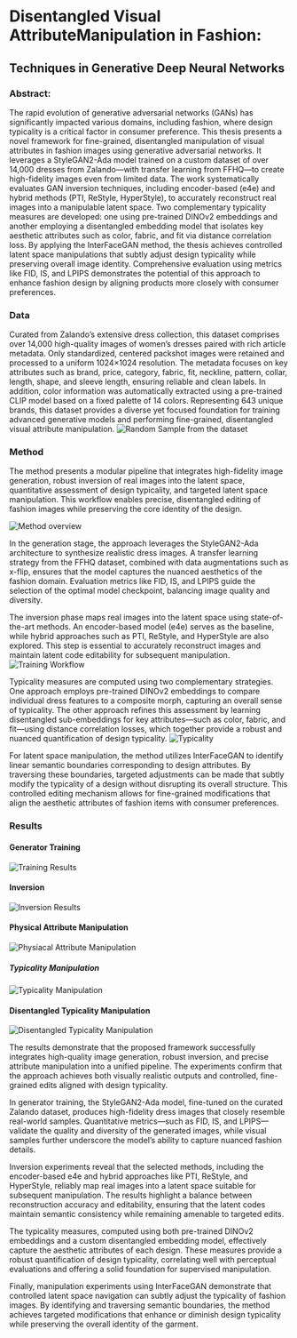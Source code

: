 # Disentangled Visual AttributeManipulation in Fashion: 
## Techniques in Generative Deep Neural Networks

### Abstract:

The rapid evolution of generative adversarial networks (GANs) has significantly impacted various domains, including
fashion, where design typicality is a critical factor in consumer preference. This thesis presents a novel framework for
fine-grained, disentangled manipulation of visual attributes in fashion
images using generative adversarial networks. It leverages a StyleGAN2-Ada model trained on a custom dataset of over
14,000 dresses from Zalando—with transfer learning from FFHQ—to create high-fidelity images even from limited data. The
work systematically evaluates GAN inversion techniques, including encoder-based (e4e) and hybrid methods (PTI, ReStyle,
HyperStyle), to accurately reconstruct real images into a manipulable latent space. Two complementary typicality
measures are developed: one using pre-trained DINOv2 embeddings and another employing a disentangled embedding model
that isolates key aesthetic attributes such as color, fabric, and fit via distance correlation loss. By applying the
InterFaceGAN method, the thesis achieves controlled latent space manipulations that subtly adjust design typicality
while preserving overall image identity. Comprehensive evaluation using metrics like FID, IS, and LPIPS demonstrates the
potential of this approach to enhance fashion design by aligning products more closely with consumer preferences.

### Data

Curated from Zalando’s extensive dress collection, this dataset comprises over 14,000 high-quality images of women’s
dresses paired with rich article metadata. Only standardized, centered packshot images were retained and processed to a
uniform 1024×1024 resolution. The metadata focuses on key attributes such as brand, price, category, fabric, fit,
neckline, pattern, collar, length, shape, and sleeve length, ensuring reliable and clean labels.
In addition, color information was automatically extracted using a pre-trained CLIP model based on a fixed palette of 14
colors. Representing 643 unique brands, this dataset provides a diverse yet focused foundation for training advanced
generative models and performing fine-grained, disentangled visual attribute manipulation.
![Random Sample from the dataset](./Latex_Code/Dataset/random_sample.png)

### Method

The method presents a modular pipeline that integrates high-fidelity image generation, robust inversion of real images
into the latent space, quantitative assessment of design typicality, and targeted latent space manipulation. This
workflow enables precise, disentangled editing of fashion images while preserving the core identity of the design.

![Method overview](Plots/method.png)

In the generation stage, the approach leverages the StyleGAN2-Ada architecture to synthesize realistic dress images. A
transfer learning strategy from the FFHQ dataset, combined with data augmentations such as x-flip, ensures that the
model captures the nuanced aesthetics of the fashion domain. Evaluation metrics like FID, IS, and LPIPS guide the
selection of the optimal model checkpoint, balancing image quality and diversity.

The inversion phase maps real images into the latent space using state-of-the-art methods. An encoder-based model (e4e)
serves as the baseline, while hybrid approaches such as PTI, ReStyle, and HyperStyle are also explored. This step is
essential to accurately reconstruct images and maintain latent code editability for subsequent manipulation.
![Training Workflow](Plots/training.png)

Typicality measures are computed using two complementary strategies. One approach employs pre-trained DINOv2 embeddings
to compare individual dress features to a composite morph, capturing an overall sense of typicality. The other approach
refines this assessment by learning disentangled sub-embeddings for key attributes—such as color, fabric, and fit—using
distance correlation losses, which together provide a robust and nuanced quantification of design typicality.
![Typicality](Plots/typicality.png)

For latent space manipulation, the method utilizes InterFaceGAN to identify linear semantic boundaries corresponding to
design attributes. By traversing these boundaries, targeted adjustments can be made that subtly modify the typicality of
a design without disrupting its overall structure. This controlled editing mechanism allows for fine-grained
modifications that align the aesthetic attributes of fashion items with consumer preferences.

### Results

#### Generator Training

![Training Results](Plots/figure_8.png)

#### Inversion

![Inversion Results](Plots/figure_9.png)

#### Physical Attribute Manipulation

![Physiacal Attribute Manipulation](Plots/figure_A5.png)

##### Typicality Manipulation

![Typicality Manipulation](Plots/figure_11.png)

#### Disentangled Typicality Manipulation

![Disentangled Typicality Manipulation](Plots/figure_12.png)

The results demonstrate that the proposed framework successfully integrates high-quality image generation, robust
inversion, and precise attribute manipulation into a unified pipeline. The experiments confirm that the approach
achieves both visually realistic outputs and controlled, fine-grained edits aligned with design typicality.

In generator training, the StyleGAN2-Ada model, fine-tuned on the curated Zalando dataset, produces high-fidelity dress
images that closely resemble real-world samples. Quantitative metrics—such as FID, IS, and LPIPS—validate the quality
and diversity of the generated images, while visual samples further underscore the model’s ability to capture nuanced
fashion details.

Inversion experiments reveal that the selected methods, including the encoder-based e4e and hybrid approaches like PTI,
ReStyle, and HyperStyle, reliably map real images into a latent space suitable for subsequent manipulation. The results
highlight a balance between reconstruction accuracy and editability, ensuring that the latent codes maintain semantic
consistency while remaining amenable to targeted edits.

The typicality measures, computed using both pre-trained DINOv2 embeddings and a custom disentangled embedding model,
effectively capture the aesthetic attributes of each design. These measures provide a robust quantification of design
typicality, correlating well with perceptual evaluations and offering a solid foundation for supervised manipulation.

Finally, manipulation experiments using InterFaceGAN demonstrate that controlled latent space navigation can subtly
adjust the typicality of fashion images. By identifying and traversing semantic boundaries, the method achieves targeted
modifications that enhance or diminish design typicality while preserving the overall identity of the garment.


